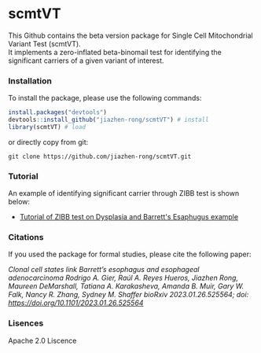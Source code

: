# scmtVT

This Github contains the beta version package for Single Cell Mitochondrial Variant Test (scmtVT).<br/>
It implements a zero-inflated beta-binomail test for identifying the significant carriers of a given variant of interest.

### Installation

To install the package, please use the following commands:
``` r
install.packages("devtools")
devtools::install_github("jiazhen-rong/scmtVT") # install
library(scmtVT) # load
```
or directly copy from git:
``` linux
git clone https://github.com/jiazhen-rong/scmtVT.git
```
### Tutorial

An example of identifying significant carrier through ZIBB test is shown below:

- [Tutorial of ZIBB test on Dysplasia and Barrett's Esaphugus example](https://github.com/jiazhen-rong/scmtVT/blob/master/example/)

### Citations
If you used the package for formal studies, please cite the following paper:

*Clonal cell states link Barrett’s esophagus and esophageal adenocarcinoma
Rodrigo A. Gier, Raúl A. Reyes Hueros, Jiazhen Rong, Maureen DeMarshall, Tatiana A. Karakasheva, Amanda B. Muir, Gary W. Falk, Nancy R. Zhang, Sydney M. Shaffer
bioRxiv 2023.01.26.525564; doi: https://doi.org/10.1101/2023.01.26.525564*

### Lisences
Apache 2.0 Liscence
